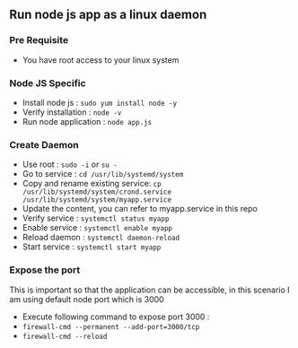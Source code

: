 ## Run node js app as a linux daemon

### Pre Requisite
- You have root access to your linux system 


### Node JS Specific 
- Install node js : `sudo yum install node -y`
- Verify installation : `node -v`
- Run node application : `node app.js`


### Create Daemon
- Use root : `sudo -i` or `su -`
- Go to service : `cd /usr/lib/systemd/system`
- Copy and rename existing service: `cp /usr/lib/systemd/system/crond.service /usr/lib/systemd/system/myapp.service`
- Update the content, you can refer to myapp.service in this repo
- Verify service : `systemctl status myapp`
- Enable service : `systemctl enable myapp`
- Reload daemon : `systemctl daemon-reload`
- Start service : `systemctl start myapp`

### Expose the port 
This is important so that the application can be accessible, in this scenario I am using default node port which is 3000

- Execute following command to expose port 3000 : 
 - `firewall-cmd --permanent --add-port=3000/tcp`
 - `firewall-cmd --reload`
